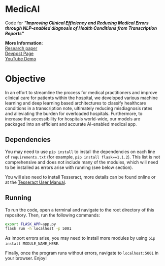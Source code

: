 # MedicAI
Code for _**"Improving Clinical Efficiency and Reducing Medical Errors through NLP-enabled diagnosis of Health Conditions from Transcription Reports"**_

**More Information:** <br>
[Research paper](https://github.com/CMEONE/MedicAI/blob/main/static/paper.pdf)<br>
[Devpost Page](https://devpost.com/software/medicai-r2hsvu)<br>
[YouTube Demo](https://www.youtube.com/watch?v=_GsxYAZyjnU&feature=emb_title&ab_channel=KabirRamzan)

# Objective

In an effort to streamline the process for medical practitioners and improve clinical care for patients within the hospital, we developed various machine learning and deep learning based architectures to classify healthcare conditions in a transcription note, ultimately reducing misdiagnosis rates and alleviating the burden for overloaded hospitals. Furthermore, to increase the accessibility for hospitals world-wide, our models are packaged into an efficient and accurate AI-enabled medical app.

## Dependencies
You may need to use `pip install` to install the dependencies on each line of `requirements.txt` (for example, `pip install flask==1.1.2`). This list is not comprehensive and does not include many of the modules, which will need to be installed as errors arise with running (see below section).

You will also need to install Tesseract, more details can be found online or at the [Tesseract User Manual](https://github.com/tesseract-ocr/tessdoc).

## Running
To run the code, open a terminal and navigate to the root directory of this repository. Then, run the following commands:
```bash
export FLASK_APP=app.py
flask run -h localhost -p 5001
```

As import errors arise, you may need to install more modules by using `pip install MODULE_NAME_HERE`.

Finally, once the program runs without errors, navigate to `localhost:5001` in your browser. Enjoy!
